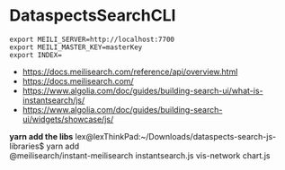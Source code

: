 # DataspectsSearchCLI

```
export MEILI_SERVER=http://localhost:7700
export MEILI_MASTER_KEY=masterKey
export INDEX=
```

- https://docs.meilisearch.com/reference/api/overview.html
- https://docs.meilisearch.com/
- https://www.algolia.com/doc/guides/building-search-ui/what-is-instantsearch/js/
- https://www.algolia.com/doc/guides/building-search-ui/widgets/showcase/js/

**yarn add the libs**
lex@lexThinkPad:~/Downloads/dataspects-search-js-libraries$ yarn add \
 @meilisearch/instant-meilisearch instantsearch.js vis-network chart.js
